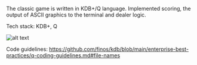 The classic game is written in KDB+/Q language. Implemented scoring, the output of ASCII graphics to the terminal and dealer logic.

Tech stack: KDB+, Q

![alt text](https://i0.wp.com/quantdev.tech/wp-content/uploads/2023/04/Screenshot-2023-04-25-at-02.57.50.png?w=708&ssl=1)


Code guidelines: https://github.com/finos/kdb/blob/main/enterprise-best-practices/q-coding-guidelines.md#file-names
